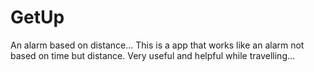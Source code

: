 # GetUp
An alarm based on distance...
This is a app that works like an alarm not based on time but distance. Very useful and helpful while travelling...
